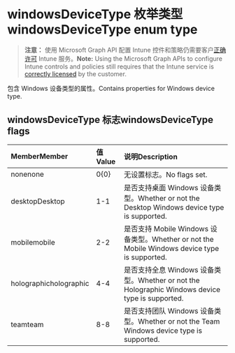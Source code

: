 # <a name="windowsdevicetype-enum-type"></a><span data-ttu-id="5520b-101">windowsDeviceType 枚举类型</span><span class="sxs-lookup"><span data-stu-id="5520b-101">windowsDeviceType enum type</span></span>

> <span data-ttu-id="5520b-102">**注意：** 使用 Microsoft Graph API 配置 Intune 控件和策略仍需要客户[正确许可](https://go.microsoft.com/fwlink/?linkid=839381) Intune 服务。</span><span class="sxs-lookup"><span data-stu-id="5520b-102">**Note:** Using the Microsoft Graph APIs to configure Intune controls and policies still requires that the Intune service is [correctly licensed](https://go.microsoft.com/fwlink/?linkid=839381) by the customer.</span></span>

<span data-ttu-id="5520b-103">包含 Windows 设备类型的属性。</span><span class="sxs-lookup"><span data-stu-id="5520b-103">Contains properties for Windows device type.</span></span>
## <a name="windowsdevicetype-flags"></a><span data-ttu-id="5520b-104">windowsDeviceType 标志</span><span class="sxs-lookup"><span data-stu-id="5520b-104">windowsDeviceType flags</span></span>
|<span data-ttu-id="5520b-105">Member</span><span class="sxs-lookup"><span data-stu-id="5520b-105">Member</span></span>|<span data-ttu-id="5520b-106">值</span><span class="sxs-lookup"><span data-stu-id="5520b-106">Value</span></span>|<span data-ttu-id="5520b-107">说明</span><span class="sxs-lookup"><span data-stu-id="5520b-107">Description</span></span>|
|:---|:---|:---|
|<span data-ttu-id="5520b-108">none</span><span class="sxs-lookup"><span data-stu-id="5520b-108">none</span></span>|<span data-ttu-id="5520b-109">0</span><span class="sxs-lookup"><span data-stu-id="5520b-109">{0}</span></span>|<span data-ttu-id="5520b-110">无设置标志。</span><span class="sxs-lookup"><span data-stu-id="5520b-110">No flags set.</span></span>|
|<span data-ttu-id="5520b-111">desktop</span><span class="sxs-lookup"><span data-stu-id="5520b-111">Desktop</span></span>|<span data-ttu-id="5520b-112">1</span><span class="sxs-lookup"><span data-stu-id="5520b-112">-1</span></span>|<span data-ttu-id="5520b-113">是否支持桌面 Windows 设备类型。</span><span class="sxs-lookup"><span data-stu-id="5520b-113">Whether or not the Desktop Windows device type is supported.</span></span>|
|<span data-ttu-id="5520b-114">mobile</span><span class="sxs-lookup"><span data-stu-id="5520b-114">mobile</span></span>|<span data-ttu-id="5520b-115">2</span><span class="sxs-lookup"><span data-stu-id="5520b-115">-2</span></span>|<span data-ttu-id="5520b-116">是否支持 Mobile Windows 设备类型。</span><span class="sxs-lookup"><span data-stu-id="5520b-116">Whether or not the Mobile Windows device type is supported.</span></span>|
|<span data-ttu-id="5520b-117">holographic</span><span class="sxs-lookup"><span data-stu-id="5520b-117">holographic</span></span>|<span data-ttu-id="5520b-118">4</span><span class="sxs-lookup"><span data-stu-id="5520b-118">-4</span></span>|<span data-ttu-id="5520b-119">是否支持全息 Windows 设备类型。</span><span class="sxs-lookup"><span data-stu-id="5520b-119">Whether or not the Holographic Windows device type is supported.</span></span>|
|<span data-ttu-id="5520b-120">team</span><span class="sxs-lookup"><span data-stu-id="5520b-120">team</span></span>|<span data-ttu-id="5520b-121">8</span><span class="sxs-lookup"><span data-stu-id="5520b-121">-8</span></span>|<span data-ttu-id="5520b-122">是否支持团队 Windows 设备类型。</span><span class="sxs-lookup"><span data-stu-id="5520b-122">Whether or not the Team Windows device type is supported.</span></span>|



